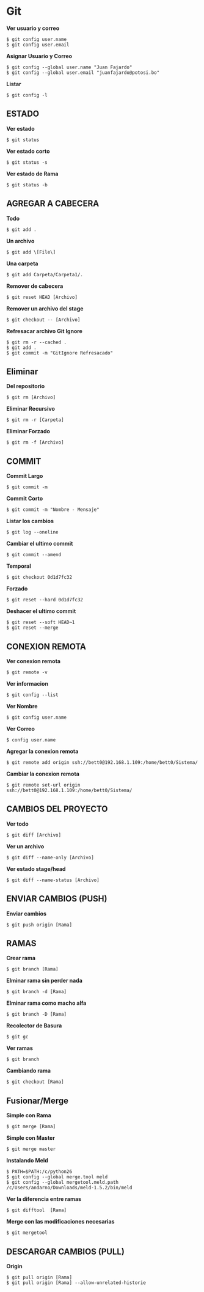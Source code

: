 # Git


__Ver usuario y correo__
```git
$ git config user.name
$ git config user.email
```


__Asignar Usuario y Correo__
```git
$ git config --global user.name "Juan Fajardo"
$ git config --global user.email "juanfajardo@potosi.bo"
```

__Listar__
```git
$ git config -l
```



## ESTADO

__Ver estado__
```git
$ git status
```

__Ver estado corto__
```git
$ git status -s
```

__Ver estado de Rama__
```git
$ git status -b
```

## AGREGAR A CABECERA

__Todo__
```git
$ git add .
```

__Un archivo__
```git
$ git add \[File\]
```

__Una carpeta__
```git
$ git add Carpeta/Carpeta1/.
```

__Remover de cabecera__
```git
$ git reset HEAD [Archivo]
```

__Remover un archivo del stage__
```git
$ git checkout -- [Archivo]
```

__Refresacar archivo Git Ignore__
```git
$ git rm -r --cached .
$ git add .
$ git commit -m "GitIgnore Refresacado" 
```


## Eliminar
__Del repositorio__
```git
$ git rm [Archivo]
```

__Eliminar Recursivo__
```git
$ git rm -r [Carpeta]
```

__Eliminar Forzado__
```git
$ git rm -f [Archivo]
```



## COMMIT

__Commit Largo__
```git
$ git commit -m
```

__Commit Corto__
```git
$ git commit -m "Nombre - Mensaje"
```

__Listar los cambios__
```git
$ git log --oneline
```

__Cambiar el ultimo commit__
```git
$ git commit --amend
```

__Temporal__
```git
$ git checkout 0d1d7fc32
```

__Forzado__
```git
$ git reset --hard 0d1d7fc32
```

__Deshacer el ultimo commit__
```git
$ git reset --soft HEAD~1
$ git reset --merge
```




## CONEXION REMOTA

__Ver conexion remota__
```git
$ git remote -v
```

__Ver informacion__
```git
$ git config --list
```


__Ver Nombre__
```git
$ git config user.name
```


__Ver Correo__
```git
$ config user.name
```


__Agregar la conexion remota__
```git
$ git remote add origin ssh://bett0@192.168.1.109:/home/bett0/Sistema/
```

__Cambiar la conexion remota__
```git
$ git remote set-url origin ssh://bett0@192.168.1.109:/home/bett0/Sistema/
```



## CAMBIOS DEL PROYECTO

__Ver todo__
```git
$ git diff [Archivo]
```

__Ver un archivo__
```git
$ git diff --name-only [Archivo]
```

__Ver estado stage/head__
```git
$ git diff --name-status [Archivo]
```


## ENVIAR CAMBIOS (PUSH)

__Enviar cambios__
```git
$ git push origin [Rama]
```




## RAMAS


__Crear rama__
```git
$ git branch [Rama]
```

__Elminar rama sin perder nada__
```git
$ git branch -d [Rama]
```

__Elminar rama como macho alfa__
```git
$ git branch -D [Rama]
```

__Recolector de Basura__
```git
$ git gc
```

__Ver ramas__
```git
$ git branch
```

__Cambiando rama__
```git
$ git checkout [Rama]
```


## Fusionar/Merge

__Simple con Rama__
```git
$ git merge [Rama]
```

__Simple con Master__
```git
$ git merge master
```
__Instalando Meld__
```git
$ PATH=$PATH:/c/python26
$ git config --global merge.tool meld
$ git config --global mergetool.meld.path /c/Users/andarno/Downloads/meld-1.5.2/bin/meld
```

__Ver la diferencia entre ramas__
```git
$ git difftool  [Rama]
```
__Merge con las modificaciones necesarias__
```git
$ git mergetool
```


## DESCARGAR CAMBIOS (PULL)
__Origin__
```git
$ git pull origin [Rama]
$ git pull origin [Rama] --allow-unrelated-historie
```

